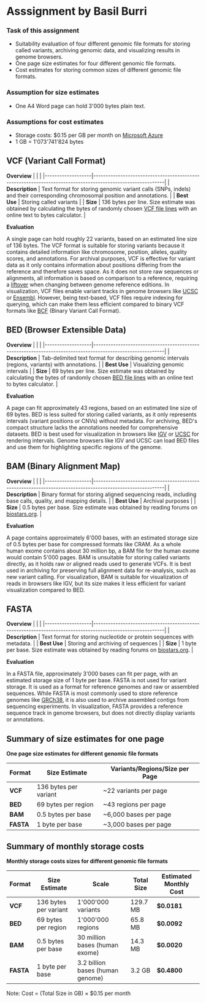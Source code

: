 # **Asssignment by Basil Burri**

### Task of this assignment
-	Suitability evaluation of four different genomic file formats for storing called variants, archiving genomic data, 
and visualizing results in genome browsers.
- One page size estimates for four different genomic file formats.
- Cost estimates for storing common sizes of different genomic file formats. 

### Assumption for size estimates
- One A4 Word page can hold 3'000 bytes plain text.

### Assumptions for cost estimates
- Storage costs: $0.15 per GB per month on [Microsoft Azure](https://azure.microsoft.com/en-us/pricing/details/storage/blobs/)
- 1 GB = 1'073'741'824 bytes


## **VCF (Variant Call Format)**

**Overview**
|                   |                                                                                                           |
|-------------------|-----------------------------------------------------------------------------------------------------------|
| **Description**   | Text format for storing genomic variant calls (SNPs, indels) and their corresponding chromosomal position and annotations.                                                                                                                |
| **Best Use**      | Storing called variants                                                                                   |
| **Size**          | 136 bytes per line. Size estimate was obtained by calculating the bytes of randomly chosen [VCF file lines](https://www.internationalgenome.org/wiki/Analysis/Variant%20Call%20Format/vcf-variant-call-format-version-40/) with an online text to bytes calculator.                                                                                                       |

**Evaluation**

A single page can hold roughly 22 variants, based on an estimated line size of 136 bytes. 
The VCF format is suitable for storing variants because it contains detailed information like chromosome, position, alleles, 
quality scores, and annotations. For archival purposes, VCF is effective for variant data as it only contains information 
about positions differing from the reference and therefore saves space. As it does not store raw sequences or alignments, 
all information is based on comparison to a reference, requiring a [liftover](https://pmc.ncbi.nlm.nih.gov/articles/PMC8285936/) when changing between genome reference editions. In visualization, VCF files enable variant tracks in genome browsers like [UCSC]( https://genome.ucsc.edu/) or [Ensembl](https://www.ensembl.org/index.html). 
However, being text-based, VCF files require indexing for querying, which can make them less efficient compared to binary VCF formats like [BCF]( https://evomics.org/vcf-and-bcf/) (Binary Variant Call Format).



## **BED (Browser Extensible Data)**

**Overview**
|                   |                                                                                                           |
|-------------------|-----------------------------------------------------------------------------------------------------------|
| **Description**   | Tab-delimited text format for describing genomic intervals (regions, variants) with annotations.          |
| **Best Use**      | Visualizing genomic intervals                                                                             |
| **Size**          | 69 bytes per line. Size estimate was obtained by calculating the bytes of randomly chosen [BED file lines](https://www.ensembl.org/info/website/upload/bed.html) with an online text to bytes calculator.                                 |

**Evaluation**

A page can fit approximately 43 regions, based on an estimated line size of 69 bytes. 
BED is less suited for storing called variants, as it only represents intervals (variant positions or CNVs) without metadata. 
For archiving, BED's compact structure lacks the annotations needed for comprehensive datasets. 
BED is best used for visualization in browsers like [IGV]( https://igv.org/) or [UCSC]( https://genome.ucsc.edu/) 
for rendering intervals. Genome browsers like IGV and UCSC can load BED files and use them for 
highlighting specific regions of the genome.



## **BAM (Binary Alignment Map)**

**Overview**
|                   |                                                                                                           |
|-------------------|-----------------------------------------------------------------------------------------------------------|
| **Description**   | Binary format for storing aligned sequencing reads, including base calls, quality, and mapping details.   |
| **Best Use**      | Archival purposes                                                                                         |
| **Size**          | 0.5 bytes per base. Size estimate was obtained by reading forums on [biostars.org](https:www.biostars.orgp/8901/#8903).                                                                                           |

**Evaluation**

A page contains approximately 6'000 bases, with an estimated storage size of 0.5 bytes per base for compressed formats like CRAM. As a whole human exome contains about 30 million bp, a BAM file for the human exome would contain 5'000 pages. 
BAM is unsuitable for storing called variants directly, as it holds raw or aligned reads used to generate VCFs. 
It is best used in archiving for preserving full alignment data for re-analysis, such as new variant calling. 
For visualization, BAM is suitable for visualization of reads in browsers like IGV, but its size makes it less efficient 
for variant visualization compared to BED.



## **FASTA**

**Overview**
|                   |                                                                                                           |
|-------------------|-----------------------------------------------------------------------------------------------------------|
| **Description**   | Text format for storing nucleotide or protein sequences with metadata.                                    |
| **Best Use**      | Storing and archiving of sequences                                                                        |
| **Size**          | 1 byte per base. Size estimate was obtained by reading forums on [biostars.org](https://www.biostars.org/p/415475/).                                                                                                                     |

**Evaluation**

In a FASTA file, approximately 3'000 bases can fit per page, with an estimated storage size of 1 byte per base. 
FASTA is not used for variant storage. It is used as a format for reference genomes and raw or assembled sequences. 
While FASTA is most commonly used to store reference genomes like [GRCh38](https://ftp.ensembl.org/pub/release-113/fasta/homo_sapiens/dna/), it is also used to archive assembled contigs from sequencing experiments. In visualization, 
FASTA provides a reference sequence track in genome browsers, but does not directly display variants or annotations.


## **Summary of size estimates for one page**

**One page size estimates for different genomic file formats**

| **Format** | **Size Estimate**        | **Variants/Regions/Size per Page**  |
|------------|--------------------------|-------------------------------------|
| **VCF**    | 136 bytes per variant    | ~22 variants per page               |
| **BED**    | 69 bytes per region      | ~43 regions per page                |
| **BAM**    | 0.5 bytes per base       | ~6,000 bases per page               |
| **FASTA**  | 1 byte per base          | ~3,000 bases per page               |


## **Summary of monthly storage costs**

**Monthly storage costs sizes for different genomic file formats**

| **Format** | **Size Estimate**      | **Scale**                        | **Total Size**         | **Estimated Monthly Cost**  |
|------------|------------------------|----------------------------------|------------------------|-----------------------------|
| **VCF**    | 136 bytes per variant  | 1'000'000 variants               | 129.7 MB               | **\$0.0181**                |
| **BED**    | 69 bytes per region    | 1'000'000 regions                | 65.8 MB                | **\$0.0092**                |
| **BAM**    | 0.5 bytes per base     | 30 million bases (human exome)   | 14.3 MB                | **\$0.0020**                |
| **FASTA**  | 1 byte per base        | 3.2 billion bases (human genome) | 3.2 GB                 | **\$0.4800**                |

Note: Cost = (Total Size in GB) × $0.15 per month




